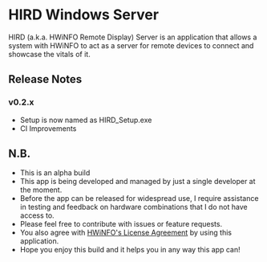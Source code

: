 # HIRD Windows Server
HIRD (a.k.a. HWiNFO Remote Display) Server is an application that allows a system with HWiNFO to act as a server for remote devices to connect and showcase the vitals of it.

## Release Notes

### v0.2.x
- Setup is now named as HIRD_Setup.exe
- CI Improvements

## N.B.

- This is an alpha build
- This app is being developed and managed by just a single developer at the moment.
- Before the app can be released for widespread use, I require assistance in testing and feedback on hardware combinations that I do not have access to.
- Please feel free to contribute with issues or feature requests.
- You also agree with [HWiNFO's License Agreement](https://www.hwinfo.com/files/license.pdf) by using this application.
- Hope you enjoy this build and it helps you in any way this app can!